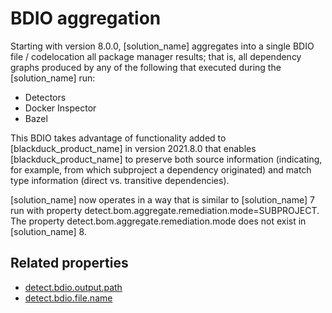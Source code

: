 # BDIO aggregation

Starting with version 8.0.0, [solution_name] aggregates into a single BDIO file / codelocation all package manager results;
that is, all dependency graphs produced by any of the following that executed  during the [solution_name] run:

* Detectors
* Docker Inspector
* Bazel

This BDIO takes advantage of
functionality added to [blackduck_product_name] in version 2021.8.0
that enables [blackduck_product_name] to preserve both source information (indicating, for example, from which
subproject a dependency originated) and match type information (direct vs. transitive dependencies).

[solution_name] now operates in a way that is similar to [solution_name] 7
run with property detect.bom.aggregate.remediation.mode=SUBPROJECT.
The property detect.bom.aggregate.remediation.mode does not exist in [solution_name] 8.

## Related properties

* [detect.bdio.output.path](../properties/configuration/paths.md#bdio-output-directory)
* [detect.bdio.file.name](../properties/configuration/paths.md#bdio-file-name)

